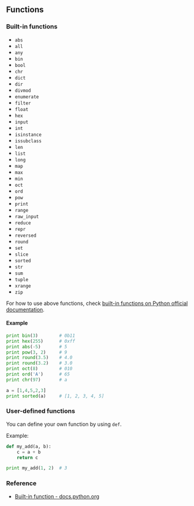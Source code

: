 ## Functions

### Built-in functions

* `abs`
* `all`
* `any`
* `bin`
* `bool`
* `chr`
* `dict`
* `dir`
* `divmod`
* `enumerate`
* `filter`
* `float`
* `hex`
* `input`
* `int`
* `isinstance`
* `issubclass`
* `len`
* `list`
* `long`
* `map`
* `max`
* `min`
* `oct`
* `ord`
* `pow`
* `print`
* `range`
* `raw_input`
* `reduce`
* `repr`
* `reversed`
* `round`
* `set`
* `slice`
* `sorted`
* `str`
* `sum`
* `tuple`
* `xrange`
* `zip`

For how to use above functions, check [built-in functions on Python official documentation](https://docs.python.org/2/library/functions.html).

#### Example

```python
print bin(3)        # 0b11
print hex(255)      # 0xff
print abs(-5)       # 5
print pow(3, 2)     # 9
print round(3.5)    # 4.0
print round(3.2)    # 3.0
print oct(8)        # 010
print ord('A')      # 65
print chr(97)       # a

a = [1,4,5,2,3]
print sorted(a)     # [1, 2, 3, 4, 5]
```

### User-defined functions

You can define your own function by using `def`.

Example:

```python
def my_add(a, b):
    c = a + b
    return c

print my_add(1, 2)  # 3
```


### Reference

* [Built-in function - docs.python.org](https://docs.python.org/2/library/functions.html)
